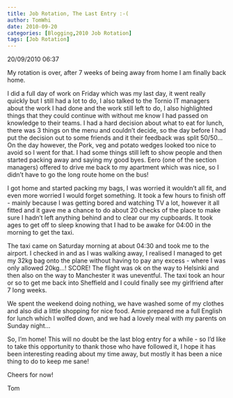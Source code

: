 ```yaml
---
title: Job Rotation, The Last Entry :-(
author: TomWhi
date: 2010-09-20
categories: [Blogging,2010 Job Rotation]
tags: [Job Rotation]
---
```



20/09/2010 06:37

My rotation is over, after 7 weeks of being away from home I am finally back home.


I did a full day of work on Friday which was my last day, it went really quickly but I still had a lot to do, I also talked to the Tornio IT managers about the work I had done and the work still left to do, I also highlighted things that they could continue with without me know I had passed on knowledge to their teams. I had a hard decision about what to eat for lunch, there was 3 things on the menu and couldn’t decide, so the day before I had put the decision out to some friends and it their feedback was split 50/50… On the day however, the Pork, veg and potato wedges looked too nice to avoid so I went for that. I had some things still left to show people and then started packing away and saying my good byes. Eero (one of the section managers) offered to drive me back to my apartment which was nice, so I didn’t have to go the long route home on the bus!

I got home and started packing my bags, I was worried it wouldn’t all fit, and even more worried I would forget something. It took a few hours to finish off - mainly because I was getting bored and watching TV a lot, however it all fitted and it gave me a chance to do about 20 checks of the place to make sure I hadn’t left anything behind and to clear our my cupboards. It took ages to get off to sleep knowing that I had to be awake for 04:00 in the morning to get the taxi.

The taxi came on Saturday morning at about 04:30 and took me to the airport. I checked in and as I was walking away, I realised I managed to get my 32kg bag onto the plane without having to pay any excess - where I was only allowed 20kg…! SCORE! The flight was ok on the way to Helsinki and then also on the way to Manchester it was uneventful. The taxi took an hour or so to get me back into Sheffield and I could finally see my girlfriend after 7 long weeks.

We spent the weekend doing nothing, we have washed some of my clothes and also did a little shopping for nice food. Amie prepared me a full English for lunch which I wolfed down, and we had a lovely meal with my parents on Sunday night…

So, I’m home! This will no doubt be the last blog entry for a while - so I’d like to take this opportunity to thank those who have followed it, I hope it has been interesting reading about my time away, but mostly it has been a nice thing to do to keep me sane!

Cheers for now!

Tom